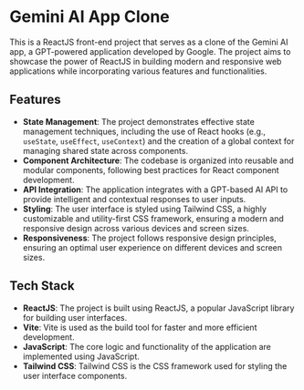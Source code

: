 # Gemini AI App Clone

This is a ReactJS front-end project that serves as a clone of the Gemini AI app, a GPT-powered application developed by Google. The project aims to showcase the power of ReactJS in building modern and responsive web applications while incorporating various features and functionalities.

## Features

- **State Management**: The project demonstrates effective state management techniques, including the use of React hooks (e.g., `useState`, `useEffect`, `useContext`) and the creation of a global context for managing shared state across components.
- **Component Architecture**: The codebase is organized into reusable and modular components, following best practices for React component development.
- **API Integration**: The application integrates with a GPT-based AI API to provide intelligent and contextual responses to user inputs.
- **Styling**: The user interface is styled using Tailwind CSS, a highly customizable and utility-first CSS framework, ensuring a modern and responsive design across various devices and screen sizes.
- **Responsiveness**: The project follows responsive design principles, ensuring an optimal user experience on different devices and screen sizes.

## Tech Stack

- **ReactJS**: The project is built using ReactJS, a popular JavaScript library for building user interfaces.
- **Vite**: Vite is used as the build tool for faster and more efficient development.
- **JavaScript**: The core logic and functionality of the application are implemented using JavaScript.
- **Tailwind CSS**: Tailwind CSS is the CSS framework used for styling the user interface components.
